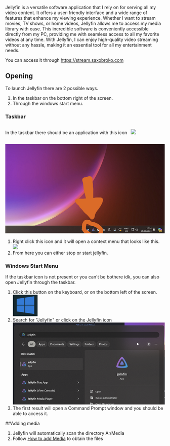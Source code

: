 Jellyfin is a versatile software application that I rely on for serving all my video content. It offers a user-friendly interface and a wide range of features that enhance my viewing experience. Whether I want to stream movies, TV shows, or home videos, Jellyfin allows me to access my media library with ease. This incredible software is conveniently accessible directly from my PC, providing me with seamless access to all my favorite videos at any time. With Jellyfin, I can enjoy high-quality video streaming without any hassle, making it an essential tool for all my entertainment needs.

You can access it through <a href="https://stream.saxobroko.com">https://stream.saxobroko.com</a>

## Opening

To launch Jellyfin there are 2 possible ways.

1. In the taskbar on the bottom right of the screen.
2. Through the windows start menu.

### Taskbar
<p style="display:inline-block;">
  In the taskbar there should be an application with this icon &nbsp;
  <img width="20px" src="https://cdn.jsdelivr.net/gh/walkxcode/dashboard-icons/png/jellyfin.png">
</p>

![](320c3bbb-image.png)

  1. Right click this icon and it will open a context menu that looks like this. &nbsp; &nbsp;<img src="Jellyfin/43971ced-image.png">
  2. From here you can either stop or start jellyfin.

### Windows Start Menu
If the taskbar icon is not present or you can't be bothere idk, you can also open Jellyfin through the taskbar.

1. Click this button on the keyboard, or on the bottom left of the screen. &nbsp;<img src="72dc2d08-image.png">
2. Search for "Jellyfin" or click on the Jellyfin icon
![](0da188a1-image.png)
3. The first result will open a Command Prompt window and you should be able to access it.

##Adding media
1. Jellyfin will automatically scan the directory A:/Media
2. Follow [How to add Media](addingmedia.md) to obtain the files